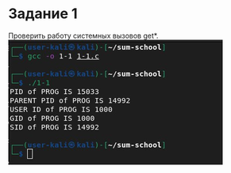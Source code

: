 # Задание 1
Проверить работу системных вызовов get*.
![Image Alt](https://github.com/ABoriskina/Module-3/blob/main/Lesson-1/Task-1-1/1.jpeg)
